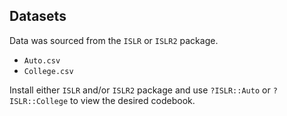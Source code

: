 ## Datasets

Data was sourced from the `ISLR` or `ISLR2` package.

- `Auto.csv`
- `College.csv`

Install either `ISLR` and/or `ISLR2` package and use `?ISLR::Auto` or `?ISLR::College` to view the desired codebook.

